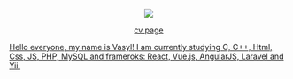 <p align="center"><img src="images/contact.svgg"></p>
<p align="center"><a href="https://qprutp.github.io/homepage/"/>cv page</p>
Hello everyone, my name is Vasyl!
I am currently studying C, C++, Html, Css, JS, PHP, MySQL and frameroks: React, Vue.js, AngularJS, Laravel and Yii.
